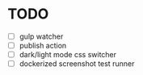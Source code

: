 # TODO

- [ ] gulp watcher
- [ ] publish action
- [ ] dark/light mode css switcher
- [ ] dockerized screenshot test runner
